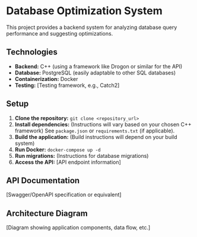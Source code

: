 # Database Optimization System

This project provides a backend system for analyzing database query performance and suggesting optimizations.

## Technologies

* **Backend:** C++ (using a framework like Drogon or similar for the API)
* **Database:** PostgreSQL (easily adaptable to other SQL databases)
* **Containerization:** Docker
* **Testing:** [Testing framework, e.g., Catch2]

## Setup

1.  **Clone the repository:** `git clone <repository_url>`
2.  **Install dependencies:**  (Instructions will vary based on your chosen C++ framework)  See `package.json` or `requirements.txt` (if applicable).
3.  **Build the application:**  (Build instructions will depend on your build system)
4.  **Run Docker:** `docker-compose up -d`
5.  **Run migrations:** (Instructions for database migrations)
6.  **Access the API:**  [API endpoint information]

## API Documentation

[Swagger/OpenAPI specification or equivalent]

## Architecture Diagram

[Diagram showing application components, data flow, etc.]